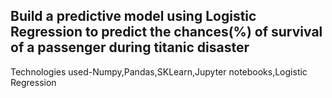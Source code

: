 ## Build a predictive model using Logistic Regression to predict the chances(%) of survival of a passenger during titanic disaster
Technologies used-Numpy,Pandas,SKLearn,Jupyter notebooks,Logistic Regression
